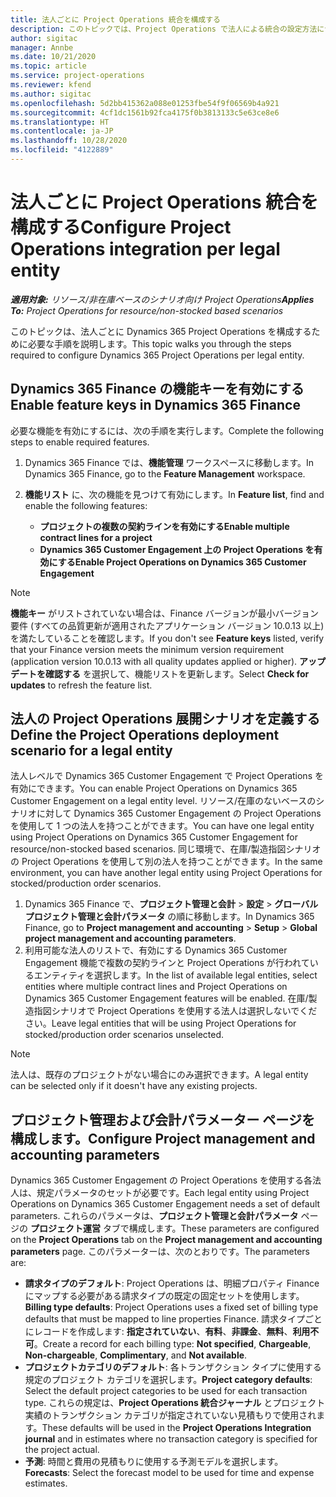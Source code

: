 ```yaml
---
title: 法人ごとに Project Operations 統合を構成する
description: このトピックでは、Project Operations で法人による統合の設定方法について説明します。
author: sigitac
manager: Annbe
ms.date: 10/21/2020
ms.topic: article
ms.service: project-operations
ms.reviewer: kfend
ms.author: sigitac
ms.openlocfilehash: 5d2bb415362a088e01253fbe54f9f06569b4a921
ms.sourcegitcommit: 4cf1dc1561b92fca4175f0b3813133c5e63ce8e6
ms.translationtype: HT
ms.contentlocale: ja-JP
ms.lasthandoff: 10/28/2020
ms.locfileid: "4122889"
---
```

# <a name="configure-project-operations-integration-per-legal-entity"></a><span data-ttu-id="04381-103">法人ごとに Project Operations 統合を構成する</span><span class="sxs-lookup"><span data-stu-id="04381-103">Configure Project Operations integration per legal entity</span></span> 

<span data-ttu-id="04381-104">_**適用対象:** リソース/非在庫ベースのシナリオ向け Project Operations_</span><span class="sxs-lookup"><span data-stu-id="04381-104">_**Applies To:** Project Operations for resource/non-stocked based scenarios_</span></span>

<span data-ttu-id="04381-105">このトピックは、法人ごとに Dynamics 365 Project Operations を構成するために必要な手順を説明します。</span><span class="sxs-lookup"><span data-stu-id="04381-105">This topic walks you through the steps required to configure Dynamics 365 Project Operations per legal entity.</span></span>

## <a name="enable-feature-keys-in-dynamics-365-finance"></a><span data-ttu-id="04381-106">Dynamics 365 Finance の機能キーを有効にする</span><span class="sxs-lookup"><span data-stu-id="04381-106">Enable feature keys in Dynamics 365 Finance</span></span>

<span data-ttu-id="04381-107">必要な機能を有効にするには、次の手順を実行します。</span><span class="sxs-lookup"><span data-stu-id="04381-107">Complete the following steps to enable required features.</span></span>

1. <span data-ttu-id="04381-108">Dynamics 365 Finance では、**機能管理** ワークスペースに移動します。</span><span class="sxs-lookup"><span data-stu-id="04381-108">In Dynamics 365 Finance, go to the **Feature Management** workspace.</span></span>
2. <span data-ttu-id="04381-109">**機能リスト** に、次の機能を見つけて有効にします。</span><span class="sxs-lookup"><span data-stu-id="04381-109">In **Feature list**, find and enable the following features:</span></span>
  
    - <span data-ttu-id="04381-110">**プロジェクトの複数の契約ラインを有効にする**</span><span class="sxs-lookup"><span data-stu-id="04381-110">**Enable multiple contract lines for a project**</span></span>
    - <span data-ttu-id="04381-111">**Dynamics 365 Customer Engagement 上の Project Operations を有効にする**</span><span class="sxs-lookup"><span data-stu-id="04381-111">**Enable Project Operations on Dynamics 365 Customer Engagement**</span></span>

> [!NOTE]
> <span data-ttu-id="04381-112">**機能キー** がリストされていない場合は、Finance バージョンが最小バージョン要件 (すべての品質更新が適用されたアプリケーション バージョン 10.0.13 以上) を満たしていることを確認します。</span><span class="sxs-lookup"><span data-stu-id="04381-112">If you don't see **Feature keys** listed, verify that your Finance version meets the minimum version requirement (application version 10.0.13 with all quality updates applied or higher).</span></span> <span data-ttu-id="04381-113">**アップデートを確認する** を選択して、機能リストを更新します。</span><span class="sxs-lookup"><span data-stu-id="04381-113">Select **Check for updates** to refresh the feature list.</span></span>

## <a name="define-the-project-operations-deployment-scenario-for-a-legal-entity"></a><span data-ttu-id="04381-114">法人の Project Operations 展開シナリオを定義する</span><span class="sxs-lookup"><span data-stu-id="04381-114">Define the Project Operations deployment scenario for a legal entity</span></span>

<span data-ttu-id="04381-115">法人レベルで Dynamics 365 Customer Engagement で Project Operations を有効にできます。</span><span class="sxs-lookup"><span data-stu-id="04381-115">You can enable Project Operations on Dynamics 365 Customer Engagement on a legal entity level.</span></span> <span data-ttu-id="04381-116">リソース/在庫のないベースのシナリオに対して Dynamics 365 Customer Engagement の Project Operations を使用して 1 つの法人を持つことができます。</span><span class="sxs-lookup"><span data-stu-id="04381-116">You can have one legal entity using Project Operations on Dynamics 365 Customer Engagement for resource/non-stocked based scenarios.</span></span> <span data-ttu-id="04381-117">同じ環境で、在庫/製造指図シナリオの Project Operations を使用して別の法人を持つことができます。</span><span class="sxs-lookup"><span data-stu-id="04381-117">In the same environment, you can have another legal entity using Project Operations for stocked/production order scenarios.</span></span>

1. <span data-ttu-id="04381-118">Dynamics 365 Finance で、**プロジェクト管理と会計** > **設定** > **グローバル プロジェクト管理と会計パラメータ** の順に移動します。</span><span class="sxs-lookup"><span data-stu-id="04381-118">In Dynamics 365 Finance, go to **Project management and accounting** > **Setup** > **Global project management and accounting parameters**.</span></span>
2. <span data-ttu-id="04381-119">利用可能な法人のリストで、有効にする Dynamics 365 Customer Engagement 機能で複数の契約ラインと Project Operations が行われているエンティティを選択します。</span><span class="sxs-lookup"><span data-stu-id="04381-119">In the list of available legal entities, select entities where multiple contract lines and Project Operations on Dynamics 365 Customer Engagement features will be enabled.</span></span> <span data-ttu-id="04381-120">在庫/製造指図シナリオで Project Operations を使用する法人は選択しないでください。</span><span class="sxs-lookup"><span data-stu-id="04381-120">Leave legal entities that will be using Project Operations for stocked/production order scenarios unselected.</span></span>

> [!NOTE]
> <span data-ttu-id="04381-121">法人は、既存のプロジェクトがない場合にのみ選択できます。</span><span class="sxs-lookup"><span data-stu-id="04381-121">A legal entity can be selected only if it doesn't have any existing projects.</span></span>

## <a name="configure-project-management-and-accounting-parameters"></a><span data-ttu-id="04381-122">プロジェクト管理および会計パラメーター ページを構成します。</span><span class="sxs-lookup"><span data-stu-id="04381-122">Configure Project management and accounting parameters</span></span>

<span data-ttu-id="04381-123">Dynamics 365 Customer Engagement の Project Operations を使用する各法人は、規定パラメータのセットが必要です。</span><span class="sxs-lookup"><span data-stu-id="04381-123">Each legal entity using Project Operations on Dynamics 365 Customer Engagement needs a set of default parameters.</span></span> <span data-ttu-id="04381-124">これらのパラメータは、**プロジェクト管理と会計パラメータ** ページの **プロジェクト運営** タブで構成します。</span><span class="sxs-lookup"><span data-stu-id="04381-124">These parameters are configured on the **Project Operations** tab on the **Project management and accounting parameters** page.</span></span> <span data-ttu-id="04381-125">このパラメーターは、次のとおりです。</span><span class="sxs-lookup"><span data-stu-id="04381-125">The parameters are:</span></span>

  - <span data-ttu-id="04381-126">**請求タイプのデフォルト**: Project Operations は、明細プロパティ Finance にマップする必要がある請求タイプの既定の固定セットを使用します。</span><span class="sxs-lookup"><span data-stu-id="04381-126">**Billing type defaults**: Project Operations uses a fixed set of billing type defaults that must be mapped to line properties Finance.</span></span> <span data-ttu-id="04381-127">請求タイプごとにレコードを作成します: **指定されていない**、**有料**、**非課金**、**無料**、**利用不可**。</span><span class="sxs-lookup"><span data-stu-id="04381-127">Create a record for each billing type: **Not specified**, **Chargeable**, **Non-chargeable**, **Complimentary**, and **Not available**.</span></span>
  - <span data-ttu-id="04381-128">**プロジェクトカテゴリのデフォルト**: 各トランザクション タイプに使用する規定のプロジェクト カテゴリを選択します。</span><span class="sxs-lookup"><span data-stu-id="04381-128">**Project category defaults**: Select the default project categories to be used for each transaction type.</span></span> <span data-ttu-id="04381-129">これらの規定は、**Project Operations 統合ジャーナル** とプロジェクト実績のトランザクション カテゴリが指定されていない見積もりで使用されます。</span><span class="sxs-lookup"><span data-stu-id="04381-129">These defaults will be used in the **Project Operations Integration journal** and in estimates where no transaction category is specified for the project actual.</span></span>
  - <span data-ttu-id="04381-130">**予測**: 時間と費用の見積もりに使用する予測モデルを選択します。</span><span class="sxs-lookup"><span data-stu-id="04381-130">**Forecasts**: Select the forecast model to be used for time and expense estimates.</span></span>
